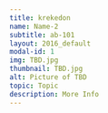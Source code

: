 ```yaml
---
title: krekedon 
name: Name-2
subtitle: ab-101
layout: 2016_default
modal-id: 1
img: TBD.jpg
thumbnail: TBD.jpg
alt: Picture of TBD
topic: Topic
description: More Info
---
```

